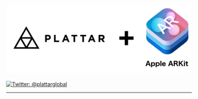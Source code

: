 <h3 align="center">
  <img src="icon.png?raw=true" alt="fastlane Logo" width="500">
</h3>

[![Twitter: @plattarglobal](https://img.shields.io/badge/contact-@plattarglobal-blue.svg?style=flat)](https://twitter.com/plattarglobal)

***
